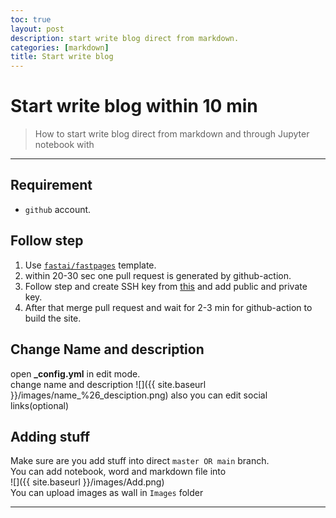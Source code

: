 ```yaml
---
toc: true
layout: post
description: start write blog direct from markdown.
categories: [markdown]
title: Start write blog
---
```

# Start write blog within 10 min
> How to start write blog direct from markdown and through Jupyter notebook with

---

## Requirement
- `github` account.
  
## Follow step  
  1. Use [`fastai/fastpages`](https://github.com/fastai/fastpages) template.
  2. within 20-30 sec one pull request is generated by github-action.
  3. Follow step and create SSH key from [this](https://8gwifi.org/sshfunctions.jsp) and add public and private key.
  4. After that merge pull request and wait for 2-3 min for github-action to build the site.
  
## Change Name and description 
  open **_config.yml** in edit mode.<br>
  change name and description
  ![]({{ site.baseurl }}/images/name_%26_desciption.png)
  also you can edit social links(optional)

## Adding stuff
   Make sure are you add stuff into direct `master OR main` branch.<br> 
   You can add notebook, word and markdown file into <br>
   ![]({{ site.baseurl }}/images/Add.png)
   <br>
   You can upload images as wall in `Images` folder<br>
   
---
